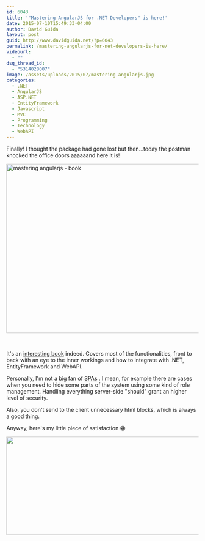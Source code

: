 ```yaml
---
id: 6043
title: '"Mastering AngularJS for .NET Developers" is here!'
date: 2015-07-10T15:49:33-04:00
author: David Guida
layout: post
guid: http://www.davidguida.net/?p=6043
permalink: /mastering-angularjs-for-net-developers-is-here/
videourl:
  - ""
dsq_thread_id:
  - "5314028007"
image: /assets/uploads/2015/07/mastering-angularjs.jpg
categories:
  - .NET
  - AngularJS
  - ASP.NET
  - EntityFramework
  - Javascript
  - MVC
  - Programming
  - Technology
  - WebAPI
---
```

Finally! I thought the package had gone lost but then&#8230;today the postman knocked the office doors aaaaaand here it is!

<a href="/assets/uploads/2015/07/mastering-angularjs-book.jpg" target="_blank"><img loading="lazy" class="aligncenter wp-image-6046 size-large" src="/assets/uploads/2015/07/mastering-angularjs-book-1024x575.jpg?resize=788%2C442" alt="mastering angularjs - book" width="788" height="442" srcset="/assets/uploads/2015/07/mastering-angularjs-book.jpg?resize=1024%2C575&ssl=1 1024w, /assets/uploads/2015/07/mastering-angularjs-book.jpg?resize=300%2C169&ssl=1 300w, /assets/uploads/2015/07/mastering-angularjs-book.jpg?resize=788%2C443&ssl=1 788w, /assets/uploads/2015/07/mastering-angularjs-book.jpg?w=1576&ssl=1 1576w, /assets/uploads/2015/07/mastering-angularjs-book.jpg?w=2364&ssl=1 2364w" sizes="(max-width: 788px) 100vw, 788px" data-recalc-dims="1" /></a>

&nbsp;

It's an <a href="https://www.packtpub.com/web-development/mastering-angularjs-net-developers" target="_blank">interesting book</a> indeed. Covers most of the functionalities, front to back with an eye to the inner workings and how to integrate with .NET, EntityFramework and WebAPI.

Personally, I'm not a big fan of <a href="https://en.wikipedia.org/wiki/Single-page_application" target="_blank">SPAs</a> . I mean, for example there are cases when you need to hide some parts of the system using some kind of role management. Handling everything server-side "should" grant an higher level of security.

Also, you don't send to the client unnecessary html blocks, which is always a good thing.

Anyway, here's my little piece of satisfaction 😀

<a href="/assets/uploads/2015/07/mastering-angularjs-acknowledgements-1.jpg" target="_blank"><img loading="lazy" class="aligncenter wp-image-6047 size-large" src="/assets/uploads/2015/07/mastering-angularjs-acknowledgements-1-1024x334.jpg?resize=788%2C257" alt="" width="788" height="257" srcset="/assets/uploads/2015/07/mastering-angularjs-acknowledgements-1.jpg?resize=1024%2C334&ssl=1 1024w, /assets/uploads/2015/07/mastering-angularjs-acknowledgements-1.jpg?resize=300%2C98&ssl=1 300w, /assets/uploads/2015/07/mastering-angularjs-acknowledgements-1.jpg?resize=788%2C257&ssl=1 788w, /assets/uploads/2015/07/mastering-angularjs-acknowledgements-1.jpg?w=1280&ssl=1 1280w" sizes="(max-width: 788px) 100vw, 788px" data-recalc-dims="1" /></a>

<div class="post-details-footer-widgets">
</div>